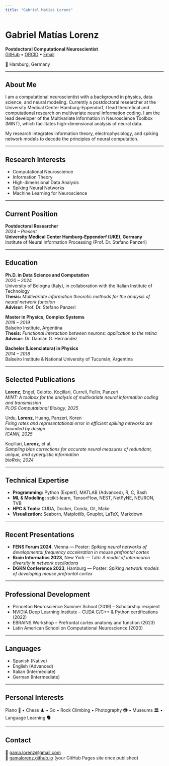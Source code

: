```yaml
---
title: "Gabriel Matías Lorenz"
---
```


# Gabriel Matías Lorenz

**Postdoctoral Computational Neuroscientist**  
[GitHub](https://github.com/gamalorenz) • [ORCID](https://orcid.org/0009-0006-3129-906X) • [Email](mailto:gama.lorenz@gmail.com)

📍 Hamburg, Germany

---

## About Me

I am a computational neuroscientist with a background in physics, data science, and neural modeling. Currently a postdoctoral researcher at the University Medical Center Hamburg-Eppendorf, I lead theoretical and computational research on multivariate neural information coding. I am the lead developer of the Multivariate Information in Neuroscience Toolbox (MINT), which facilitates high-dimensional analysis of neural data.

My research integrates information theory, electrophysiology, and spiking network models to decode the principles of neural computation.

---

## Research Interests

- Computational Neuroscience
- Information Theory  
- High-dimensional Data Analysis  
- Spiking Neural Networks  
- Machine Learning for Neuroscience

---

## Current Position

**Postdoctoral Researcher**  
*2024 – Present*  
**University Medical Center Hamburg-Eppendorf (UKE), Germany**  
Institute of Neural Information Processing (Prof. Dr. Stefano Panzeri)  

---

## Education

**Ph.D. in Data Science and Computation**  
*2020 – 2024*  
University of Bologna (Italy), in collaboration with the Italian Institute of Technology  
**Thesis:** *Multivariate information theoretic methods for the analysis of neural network function*  
**Advisor:** Prof. Dr. Stefano Panzeri

**Master in Physics, Complex Systems**  
*2018 – 2019*  
Balseiro Institute, Argentina  
**Thesis:** *Functional interaction between neurons: application to the retina*  
**Advisor:** Dr. Damián G. Hernández

**Bachelor (Licenciatura) in Physics**  
*2014 – 2018*  
Balseiro Institute & National University of Tucumán, Argentina

---

## Selected Publications

**Lorenz**, Engel, Celotto, Koçillari, Curreli, Fellin, Panzeri  
*MINT: A toolbox for the analysis of multivariate neural information coding and transmission*  
*PLOS Computational Biology, 2025*

Urdu, **Lorenz**, Huang, Panzeri, Koren  
*Firing rates and representational error in efficient spiking networks are bounded by design*  
*ICANN, 2025*

Koçillari, **Lorenz**, et al.  
*Sampling bias corrections for accurate neural measures of redundant, unique, and synergistic information*  
*bioRxiv, 2024*

---

## Technical Expertise

- **Programming:** Python (Expert), MATLAB (Advanced), R, C, Bash  
- **ML & Modeling:** scikit-learn, TensorFlow, NEST, NetPyNE, NEURON, TVB  
- **HPC & Tools:** CUDA, Docker, Conda, Git, Make  
- **Visualization:** Seaborn, Matplotlib, Gnuplot, LaTeX, Markdown  

---

## Recent Presentations

- **FENS Forum 2024**, Vienna — Poster: *Spiking neural networks of developmental frequency acceleration in mouse prefrontal cortex*  
- **Brain Informatics 2023**, New York — Talk: *A model of interneuron diversity in network oscillations*  
- **DGKN Conference 2023**, Hamburg — Poster: *Spiking network models of developing mouse prefrontal cortex*

---

## Professional Development

- Princeton Neuroscience Summer School (2019) – Scholarship recipient  
- NVIDIA Deep Learning Institute – CUDA C/C++ & Python certifications (2022)  
- EBRAINS Workshop – Prefrontal cortex anatomy and function (2023)  
- Latin American School on Computational Neuroscience (2020)

---

## Languages

- Spanish (Native)  
- English (Advanced)  
- Italian (Intermediate)  
- German (Intermediate)

---

## Personal Interests

Piano 🎹 • Chess ♟️ • Go • Rock Climbing • Photography 📷 • Museums 🏛️ • Language Learning 🗣️

---

## Contact

📧 [gama.lorenz@gmail.com](mailto:gama.lorenz@gmail.com)  
🔗 [gamalorenz.github.io](https://gamalorenz.github.io) (your GitHub Pages site once published)
